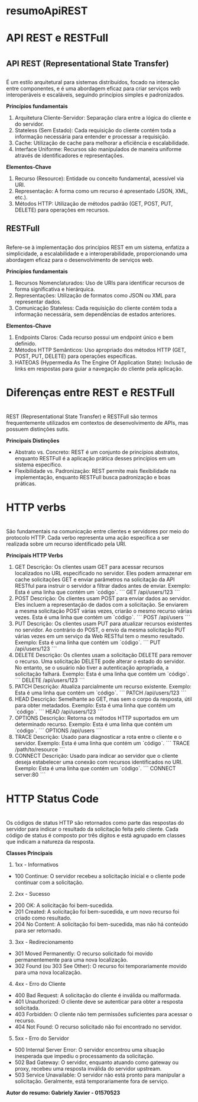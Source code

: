 # resumoApiREST

# API REST e RESTFull <h1>

## API REST (Representational State Transfer) <h2>
É um estilo arquitetural para sistemas distribuídos, focado na interação entre componentes, e é uma abordagem eficaz para criar serviços web interoperáveis e escaláveis, seguindo princípios simples e padronizados.

**Princípios fundamentais**
1. Arquitetura Cliente-Servidor: Separação clara entre a lógica do cliente e do servidor.
2. Stateless (Sem Estado): Cada requisição do cliente contém toda a informação necessária para entender e processar a requisição.
3. Cache: Utilização de cache para melhorar a eficiência e escalabilidade.
4. Interface Uniforme: Recursos são manipulados de maneira uniforme através de identificadores e representações.

**Elementos-Chave**
1. Recurso (Resource): Entidade ou conceito fundamental, acessível via URI.
2. Representação: A forma como um recurso é apresentado (JSON, XML, etc.).
3. Métodos HTTP: Utilização de métodos padrão (GET, POST, PUT, DELETE) para operações em recursos.

## RESTFull <h2>
Refere-se à implementação dos princípios REST em um sistema, enfatiza a simplicidade, a escalabilidade e a interoperabilidade, proporcionando uma abordagem eficaz para o desenvolvimento de serviços web.

**Princípios fundamentais**
1. Recursos Nomenclaturados: Uso de URIs para identificar recursos de forma significativa e hierárquica.
3. Representações: Utilização de formatos como JSON ou XML para representar dados.
4. Comunicação Stateless: Cada requisição do cliente contém toda a informação necessária, sem dependências de estados anteriores.

**Elementos-Chave**
1. Endpoints Claros: Cada recurso possui um endpoint único e bem definido.
2. Métodos HTTP Semânticos: Uso apropriado dos métodos HTTP (GET, POST, PUT, DELETE) para operações específicas.
3. HATEOAS (Hypermedia As The Engine Of Application State): Inclusão de links em respostas para guiar a navegação do cliente pela aplicação.
 
# Diferenças entre REST e RESTFull <h1>
REST (Representational State Transfer) e RESTFull são termos frequentemente utilizados em contextos de desenvolvimento de APIs, mas possuem distinções sutis.

**Principais Distinções**
* Abstrato vs. Concreto: REST é um conjunto de princípios abstratos, enquanto RESTFull é a aplicação prática desses princípios em um sistema específico.
* Flexibilidade vs. Padronização: REST permite mais flexibilidade na implementação, enquanto RESTFull busca padronização e boas práticas.



# HTTP verbs <h1>
São fundamentais na comunicação entre clientes e servidores por meio do protocolo HTTP. Cada verbo representa uma ação específica a ser realizada sobre um recurso identificado pela URI.

**Principais HTTP Verbs**
1. GET
Descrição: Os clientes usam GET para acessar recursos localizados no URL especificado no servidor. Eles podem armazenar em cache solicitações GET e enviar parâmetros na solicitação da API RESTful para instruir o servidor a filtrar dados antes de enviar.
Exemplo:
Esta é uma linha que contém um ˋcódigoˋ.
 ˋˋˋ
 GET /api/users/123
ˋˋˋ
2. POST
Descrição: Os clientes usam POST para enviar dados ao servidor. Eles incluem a representação de dados com a solicitação. Se enviarem a mesma solicitação POST várias vezes, criarão o mesmo recurso várias vezes.
Esta é uma linha que contém um ˋcódigoˋ.
 ˋˋˋ
 POST /api/users
ˋˋˋ
3. PUT
Descrição: Os clientes usam PUT para atualizar recursos existentes no servidor. Ao contrário do POST, o envio da mesma solicitação PUT várias vezes em um serviço da Web RESTful tem o mesmo resultado.
Exemplo:
Esta é uma linha que contém um ˋcódigoˋ.
 ˋˋˋ
 PUT /api/users/123
ˋˋˋ
4. DELETE
Descrição: Os clientes usam a solicitação DELETE para remover o recurso. Uma solicitação DELETE pode alterar o estado do servidor. No entanto, se o usuário não tiver a autenticação apropriada, a solicitação falhará.
Exemplo:
Esta é uma linha que contém um ˋcódigoˋ.
 ˋˋˋ
 DELETE /api/users/123
ˋˋˋ
5. PATCH
Descrição: Atualiza parcialmente um recurso existente.
Exemplo:
Esta é uma linha que contém um ˋcódigoˋ.
 ˋˋˋ
PATCH /api/users/123
ˋˋˋ
6. HEAD
Descrição: Semelhante ao GET, mas sem o corpo da resposta, útil para obter metadados.
Exemplo:
Esta é uma linha que contém um ˋcódigoˋ.
 ˋˋˋ
HEAD /api/users/123
ˋˋˋ
7. OPTIONS
Descrição: Retorna os métodos HTTP suportados em um determinado recurso.
Exemplo:
Esta é uma linha que contém um ˋcódigoˋ.
 ˋˋˋ
OPTIONS /api/users
ˋˋˋ
8. TRACE
Descrição: Usado para diagnosticar a rota entre o cliente e o servidor.
Exemplo:
Esta é uma linha que contém um ˋcódigoˋ.
 ˋˋˋ
TRACE /path/to/resource
ˋˋˋ
9. CONNECT
Descrição: Usado para indicar ao servidor que o cliente deseja estabelecer uma conexão com recursos identificados no URI.
Exemplo:
Esta é uma linha que contém um ˋcódigoˋ.
 ˋˋˋ
CONNECT server:80
ˋˋˋ


# HTTP Status Code <h1>
Os códigos de status HTTP são retornados como parte das respostas do servidor para indicar o resultado da solicitação feita pelo cliente. Cada código de status é composto por três dígitos e está agrupado em classes que indicam a natureza da resposta.

**Classes Principais**
1. 1xx - Informativos
* 100 Continue: O servidor recebeu a solicitação inicial e o cliente pode continuar com a solicitação.
   
2. 2xx - Sucesso
* 200 OK: A solicitação foi bem-sucedida.
* 201 Created: A solicitação foi bem-sucedida, e um novo recurso foi criado como resultado.
* 204 No Content: A solicitação foi bem-sucedida, mas não há conteúdo para ser retornado.

3. 3xx - Redirecionamento
* 301 Moved Permanently: O recurso solicitado foi movido permanentemente para uma nova localização.
* 302 Found (ou 303 See Other): O recurso foi temporariamente movido para uma nova localização.

4. 4xx - Erro do Cliente
* 400 Bad Request: A solicitação do cliente é inválida ou malformada.
* 401 Unauthorized: O cliente deve se autenticar para obter a resposta solicitada.
* 403 Forbidden: O cliente não tem permissões suficientes para acessar o recurso.
* 404 Not Found: O recurso solicitado não foi encontrado no servidor.

5. 5xx - Erro do Servidor
* 500 Internal Server Error: O servidor encontrou uma situação inesperada que impediu o processamento da solicitação.
* 502 Bad Gateway: O servidor, enquanto atuando como gateway ou proxy, recebeu uma resposta inválida do servidor upstream.
* 503 Service Unavailable: O servidor não está pronto para manipular a solicitação. Geralmente, está temporariamente fora de serviço.   

**Autor do resumo: Gabriely Xavier - 01570523**

